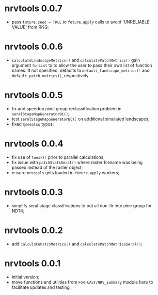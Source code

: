 # nrvtools 0.0.7

- pass `future.seed = TRUE` to `future.apply` calls to avoid 'UNRELIABLE VALUE' from RNG;

# nrvtools 0.0.6

- `calculateLandscapeMetrics()` and `calculatePatchMetrics()` gain argument `funList` to to allow the user to pass their own list of function names. If not specified, defaults to `default_landscape_metrics()` and `default_patch_metrics()`, respectively.

# nrvtools 0.0.5

- fix and speedup pixel group reclassification problem in `seralStageMapGeneratorBC()`;
- test `seralStageMapGeneratorBC()` on additional simulated landscapes;
- fixed `@seealso` typos;

# nrvtools 0.0.4

- fix use of `tweak()` prior to parallel calculations;
- fix issue with `patchStatsSeral()` where raster filename was being passed instead of the raster object;
- ensure `nrvtools` gets loaded in `future.apply` workers;

# nrvtools 0.0.3

- simplify seral stage classifications to put all non-fir into pine group for NDT4;

# nrvtools 0.0.2

- add `calculatePatchMetrics()` and `calculatePatchMetricsSeral()`;

# nrvtools 0.0.1

- initial version;
- move functions and utilities from `FOR-CAST/NRV_summary` module here to facilitate updates and testing;
